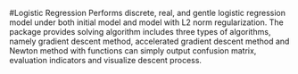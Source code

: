 #Logistic Regression
Performs discrete, real, and gentle logistic regression model under both initial model and model with L2 norm regularization. The package provides solving 
algorithm includes three types of algorithms, namely gradient descent method, accelerated gradient descent method and Newton method with functions can simply 
output confusion matrix, evaluation indicators and visualize descent process.
